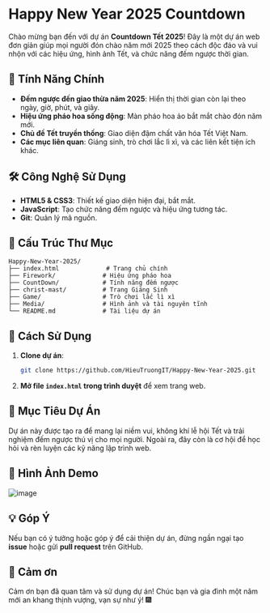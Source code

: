 # Happy New Year 2025 Countdown

Chào mừng bạn đến với dự án **Countdown Tết 2025**! Đây là một dự án web đơn giản giúp mọi người đón chào năm mới 2025 theo cách độc đáo và vui nhộn với các hiệu ứng, hình ảnh Tết, và chức năng đếm ngược thời gian.

## 🌟 Tính Năng Chính
- **Đếm ngược đến giao thừa năm 2025**: Hiển thị thời gian còn lại theo ngày, giờ, phút, và giây.
- **Hiệu ứng pháo hoa sống động**: Màn pháo hoa ảo bắt mắt chào đón năm mới.
- **Chủ đề Tết truyền thống**: Giao diện đậm chất văn hóa Tết Việt Nam.
- **Các mục liên quan**: Giáng sinh, trò chơi lắc lì xì, và các liên kết tiện ích khác.

## 🛠 Công Nghệ Sử Dụng
- **HTML5 & CSS3**: Thiết kế giao diện hiện đại, bắt mắt.
- **JavaScript**: Tạo chức năng đếm ngược và hiệu ứng tương tác.
- **Git**: Quản lý mã nguồn.

## 📂 Cấu Trúc Thư Mục
```
Happy-New-Year-2025/
├── index.html             # Trang chủ chính
├── Firework/             # Hiệu ứng pháo hoa
├── CountDown/            # Tính năng đếm ngược
├── christ-mast/          # Trang Giáng Sinh
├── Game/                 # Trò chơi lắc lì xì
├── Media/                # Hình ảnh và tài nguyên tĩnh
└── README.md             # Tài liệu dự án
```

## 🚀 Cách Sử Dụng
1. **Clone dự án**:
   ```bash
   git clone https://github.com/HieuTruongIT/Happy-New-Year-2025.git
   ```
2. **Mở file `index.html` trong trình duyệt** để xem trang web.

## 🎉 Mục Tiêu Dự Án
Dự án này được tạo ra để mang lại niềm vui, không khí lễ hội Tết và trải nghiệm đếm ngược thú vị cho mọi người. Ngoài ra, đây còn là cơ hội để học hỏi và rèn luyện các kỹ năng lập trình web.

## 📸 Hình Ảnh Demo
![image](https://github.com/user-attachments/assets/4bf1301b-5d77-4798-b2e5-378de4f6d34f)


## 💡 Góp Ý
Nếu bạn có ý tưởng hoặc góp ý để cải thiện dự án, đừng ngần ngại tạo **issue** hoặc gửi **pull request** trên GitHub.

## 💖 Cảm ơn
Cảm ơn bạn đã quan tâm và sử dụng dự án! Chúc bạn và gia đình một năm mới an khang thịnh vượng, vạn sự như ý! 🎆
